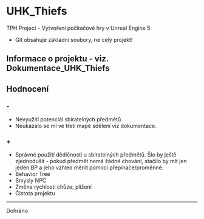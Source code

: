 # UHK_Thiefs
 TPH Project - Vytvoření počítačové hry v Unreal Engine 5
 - Git obsahuje základní soubory, ne celý projekt!
## Informace o projektu - viz. Dokumentace_UHK_Thiefs
## Hodnocení
### -
- Nevyužití potenciál sbíratelných předmětů.
- Neukázalo se mi ve třetí mapě sdělení viz dokumentace.

### + 

- Správné použití dědičnosti u sbíratelných předmětů. Šlo by ještě zjednodušit - pokud předmět nemá žádné chování, stačilo by mít jen jeden BP a jeho vzhled měnit pomocí přepínače/proměnné.
- Behavior Tree
- Smysly NPC
- Změna rychlosti chůze, plížení
- Čistota projektu

----------------

Dohráno

